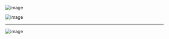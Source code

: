 ![image](https://github.com/user-attachments/assets/dceb416d-87f6-4969-9f3d-fda72de06581)

![image](https://github.com/user-attachments/assets/9b671f4b-3164-4a1f-8358-ad7facbe4e0d)

_____
![image](https://github.com/user-attachments/assets/f0780498-cb0c-4ca0-b5fc-929d36865658)




